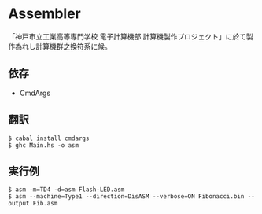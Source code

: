 Assembler
====
「神戸市立工業高等専門学校 電子計算機部 計算機製作プロジェクト」に於て製作為れし計算機群之換符系に候。

## 依存
* CmdArgs

## 翻訳
    $ cabal install cmdargs
    $ ghc Main.hs -o asm

## 実行例
    $ asm -m=TD4 -d=asm Flash-LED.asm
    $ asm --machine=Type1 --direction=DisASM --verbose=ON Fibonacci.bin --output Fib.asm 
